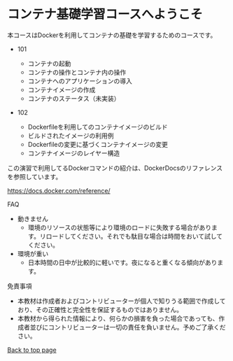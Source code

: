 # コンテナ基礎学習コースへようこそ

本コースはDockerを利用してコンテナの基礎を学習するためのコースです。

- 101
  - コンテナの起動
  - コンテナの操作とコンテナ内の操作
  - コンテナへのアプリケーションの導入
  - コンテナイメージの作成
  - コンテナのステータス（未実装）
  
- 102
  - Dockerfileを利用してのコンテナイメージのビルド
  - ビルドされたイメージの利用例
  - Dockerfileの変更に基づくコンテナイメージの変更
  - コンテナイメージのレイヤー構造
  
この演習で利用してるDockerコマンドの紹介は、DockerDocsのリファレンスを参照しています。

https://docs.docker.com/reference/

FAQ
- 動きません
  - 環境のリソースの状態等により環境のロードに失敗する場合があります。リロードしてください。それでも駄目な場合は時間をおいて試してください。
- 環境が重い
  - 日本時間の日中が比較的に軽いです。夜になると重くなる傾向があります。

免責事項
- 本教材は作成者およびコントリビューターが個人で知りうる範囲で作成しており、その正確性と完全性を保証するものではありません。
- 本教材から得られた情報により、何らかの損害を負った場合であっても、作成者並びにコントリビューターは一切の責任を負いません。予めご了承ください。

[Back to top page](https://www.katacoda.com/mayumi)